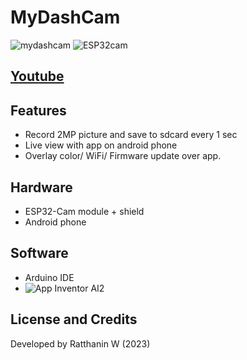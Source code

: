 # MyDashCam
![mydashcam](https://github.com/VaAndCob/MyDashCam/blob/main/picture/screenshot1.jpg)
![ESP32cam](https://github.com/VaAndCob/MyDashCam/blob/main/picture/ESP32-Cam.jpg)

## [Youtube](https://youtube.com/shorts/3SYbb51H01k?feature=share)
## Features
- Record 2MP picture and save to sdcard every 1 sec
- Live view with app on android phone
- Overlay color/ WiFi/ Firmware update over app.

## Hardware
- ESP32-Cam module + shield
- Android phone

## Software
- Arduino IDE
- ![App Inventor AI2](http://appinventor.mit.edu/)

## License and Credits
Developed by Ratthanin W (2023)
